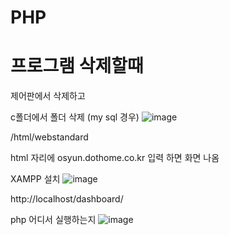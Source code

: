 # PHP

# 프로그램 삭제할때
제어판에서 삭제하고

c폴더에서 폴더 삭제 (my sql 경우)
![image](https://github.com/yeon2716/PHP/assets/145514579/bc74a967-db1f-4fff-8b88-e02e3d7176a5)



/html/webstandard

html 자리에 osyun.dothome.co.kr  입력 하면 화면 나옴



XAMPP 설치
![image](https://github.com/yeon2716/PHP/assets/145514579/6583f814-00ed-4806-aa16-6d5d228a9a8c)



http://localhost/dashboard/




php 어디서 실행하는지
![image](https://github.com/yeon2716/PHP/assets/145514579/87f09e02-9ebd-43de-87ac-a0ad9942e6e9)



